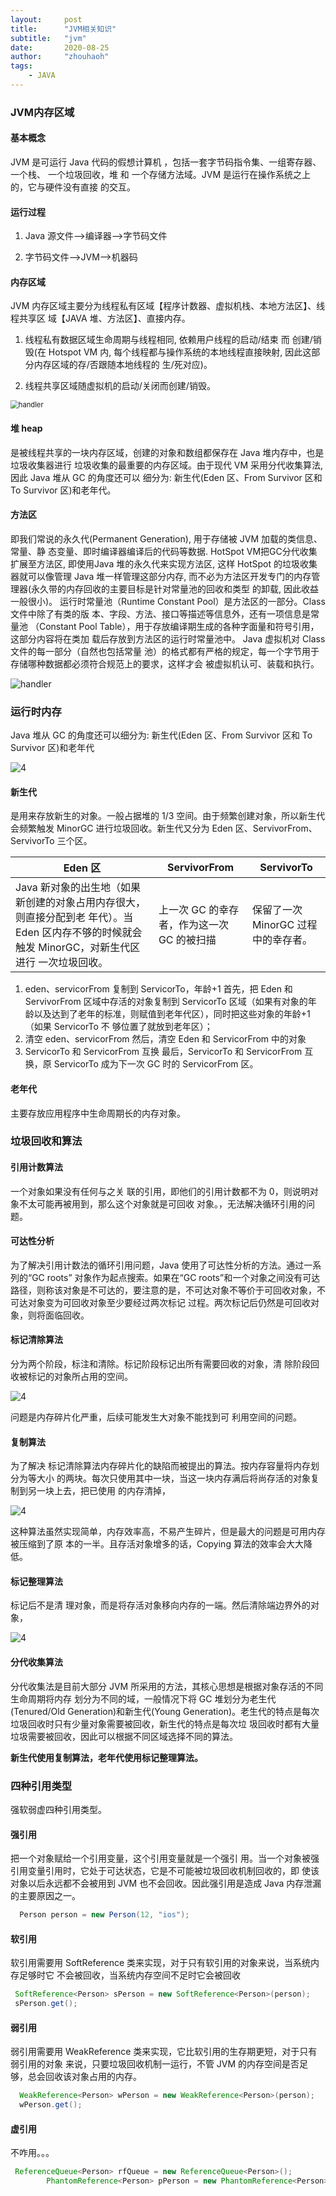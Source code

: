 ```yaml
---
layout:     post
title:      "JVM相关知识"
subtitle:   "jvm"
date:       2020-08-25
author:     "zhouhaoh"
tags:
    - JAVA
---
```


### JVM内存区域

#### 基本概念

JVM 是可运行 Java 代码的假想计算机 ，包括一套字节码指令集、一组寄存器、一个栈、 一个垃圾回收，堆 和 一个存储方法域。JVM 是运行在操作系统之上的，它与硬件没有直接 的交互。

#### 运行过程

1. Java 源文件—->编译器—->字节码文件

2. 字节码文件—->JVM—->机器码

#### 内存区域

JVM 内存区域主要分为线程私有区域【程序计数器、虚拟机栈、本地方法区】、线程共享区 域【JAVA 堆、方法区】、直接内存。

1. 线程私有数据区域生命周期与线程相同, 依赖用户线程的启动/结束 而 创建/销毁(在 Hotspot VM 内, 每个线程都与操作系统的本地线程直接映射, 因此这部分内存区域的存/否跟随本地线程的 生/死对应)。

2. 线程共享区域随虚拟机的启动/关闭而创建/销毁。

<img src="\img\jvm\2.jpg" alt="handler" style="zoom:80%;" />

#### 堆 heap

是被线程共享的一块内存区域，创建的对象和数组都保存在 Java 堆内存中，也是垃圾收集器进行 垃圾收集的最重要的内存区域。由于现代 VM 采用分代收集算法, 因此 Java 堆从 GC 的角度还可以 细分为: 新生代(Eden 区、From Survivor 区和 To Survivor 区)和老年代。

#### 方法区

即我们常说的永久代(Permanent Generation), 用于存储被 JVM 加载的类信息、常量、静 态变量、即时编译器编译后的代码等数据. HotSpot VM把GC分代收集扩展至方法区, 即使用Java 堆的永久代来实现方法区, 这样 HotSpot 的垃圾收集器就可以像管理 Java 堆一样管理这部分内存, 而不必为方法区开发专门的内存管理器(永久带的内存回收的主要目标是针对常量池的回收和类型 的卸载, 因此收益一般很小)。 运行时常量池（Runtime Constant Pool）是方法区的一部分。Class 文件中除了有类的版 本、字段、方法、接口等描述等信息外，还有一项信息是常量池 （Constant Pool Table），用于存放编译期生成的各种字面量和符号引用，这部分内容将在类加 载后存放到方法区的运行时常量池中。 Java 虚拟机对 Class 文件的每一部分（自然也包括常量 池）的格式都有严格的规定，每一个字节用于存储哪种数据都必须符合规范上的要求，这样才会 被虚拟机认可、装载和执行。

<img src="\img\jvm\3.jpg" alt="handler"  />

### 运行时内存

Java 堆从 GC 的角度还可以细分为: 新生代(Eden 区、From Survivor 区和 To Survivor 区)和老年代

![4](\img\jvm\4.png)

####  新生代

是用来存放新生的对象。一般占据堆的 1/3 空间。由于频繁创建对象，所以新生代会频繁触发 MinorGC 进行垃圾回收。新生代又分为 Eden 区、ServivorFrom、ServivorTo 三个区。

| Eden 区                                                      | ServivorFrom                               | ServivorTo                          |
| ------------------------------------------------------------ | ------------------------------------------ | ----------------------------------- |
| Java 新对象的出生地（如果新创建的对象占用内存很大，则直接分配到老 年代）。当 Eden 区内存不够的时候就会触发 MinorGC，对新生代区进行 一次垃圾回收。 | 上一次 GC 的幸存者，作为这一次 GC 的被扫描 | 保留了一次 MinorGC 过程中的幸存者。 |

1. eden、servicorFrom 复制到 ServicorTo，年龄+1 首先，把 Eden 和 ServivorFrom 区域中存活的对象复制到 ServicorTo 区域（如果有对象的年 龄以及达到了老年的标准，则赋值到老年代区），同时把这些对象的年龄+1（如果 ServicorTo 不 够位置了就放到老年区）； 
2. 清空 eden、servicorFrom 然后，清空 Eden 和 ServicorFrom 中的对象
3. ServicorTo 和 ServicorFrom 互换 最后，ServicorTo 和 ServicorFrom 互换，原 ServicorTo 成为下一次 GC 时的 ServicorFrom 区。

#### 老年代

主要存放应用程序中生命周期长的内存对象。

### 垃圾回收和算法

#### 引用计数算法

一个对象如果没有任何与之关 联的引用，即他们的引用计数都不为 0，则说明对象不太可能再被用到，那么这个对象就是可回收 对象。，无法解决循环引用的问题。

#### 可达性分析

为了解决引用计数法的循环引用问题，Java 使用了可达性分析的方法。通过一系列的“GC roots” 对象作为起点搜索。如果在“GC roots”和一个对象之间没有可达路径，则称该对象是不可达的，要注意的是，不可达对象不等价于可回收对象，不可达对象变为可回收对象至少要经过两次标记 过程。两次标记后仍然是可回收对象，则将面临回收。

#### 标记清除算法

分为两个阶段，标注和清除。标记阶段标记出所有需要回收的对象，清 除阶段回收被标记的对象所占用的空间。

![4](\img\jvm\5.png)

问题是内存碎片化严重，后续可能发生大对象不能找到可 利用空间的问题。

#### 复制算法

为了解决 标记清除算法内存碎片化的缺陷而被提出的算法。按内存容量将内存划分为等大小 的两块。每次只使用其中一块，当这一块内存满后将尚存活的对象复制到另一块上去，把已使用 的内存清掉，

![4](\img\jvm\6.png)

这种算法虽然实现简单，内存效率高，不易产生碎片，但是最大的问题是可用内存被压缩到了原 本的一半。且存活对象增多的话，Copying 算法的效率会大大降低。

#### 标记整理算法

标记后不是清 理对象，而是将存活对象移向内存的一端。然后清除端边界外的对象，

![4](\img\jvm\7.png)

#### 分代收集算法

分代收集法是目前大部分 JVM 所采用的方法，其核心思想是根据对象存活的不同生命周期将内存 划分为不同的域，一般情况下将 GC 堆划分为老生代(Tenured/Old Generation)和新生代(Young Generation)。老生代的特点是每次垃圾回收时只有少量对象需要被回收，新生代的特点是每次垃 圾回收时都有大量垃圾需要被回收，因此可以根据不同区域选择不同的算法。

**新生代使用复制算法，老年代使用标记整理算法。**

### 四种引用类型

强软弱虚四种引用类型。

#### 强引用

把一个对象赋给一个引用变量，这个引用变量就是一个强引 用。当一个对象被强引用变量引用时，它处于可达状态，它是不可能被垃圾回收机制回收的，即 使该对象以后永远都不会被用到 JVM 也不会回收。因此强引用是造成 Java 内存泄漏的主要原因之一。

```java
  Person person = new Person(12, "ios");
```

#### 软引用

软引用需要用 SoftReference 类来实现，对于只有软引用的对象来说，当系统内存足够时它 不会被回收，当系统内存空间不足时它会被回收

```java
 SoftReference<Person> sPerson = new SoftReference<Person>(person);
 sPerson.get();
```

#### 弱引用

弱引用需要用 WeakReference 类来实现，它比软引用的生存期更短，对于只有弱引用的对象 来说，只要垃圾回收机制一运行，不管 JVM 的内存空间是否足够，总会回收该对象占用的内存。

```java
  WeakReference<Person> wPerson = new WeakReference<Person>(person);
  wPerson.get();
```

#### 虚引用

不咋用。。。

```java
 ReferenceQueue<Person> rfQueue = new ReferenceQueue<Person>();
        PhantomReference<Person> pPerson = new PhantomReference<Person>(person,rfQueue);
      
```

